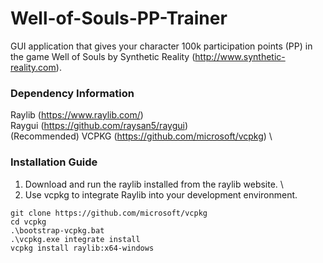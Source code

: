 # Well-of-Souls-PP-Trainer
GUI application that gives your character 100k participation points (PP) in the game Well of Souls by Synthetic Reality (http://www.synthetic-reality.com).

### Dependency Information
Raylib (https://www.raylib.com/)
\
Raygui (https://github.com/raysan5/raygui)
\
(Recommended) VCPKG (https://github.com/microsoft/vcpkg)
\
### Installation Guide
1. Download and run the raylib installed from the raylib website.
\
2. Use vcpkg to integrate Raylib into your development environment.
```
git clone https://github.com/microsoft/vcpkg 
cd vcpkg 
.\bootstrap-vcpkg.bat 
.\vcpkg.exe integrate install
vcpkg install raylib:x64-windows
```
